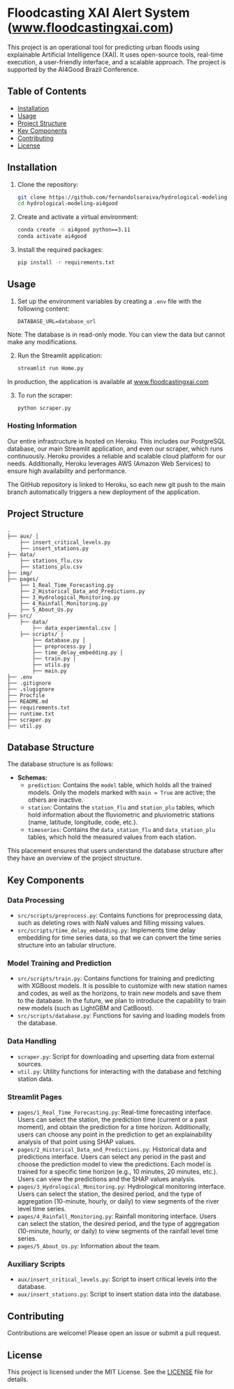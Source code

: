 # Floodcasting XAI Alert System (www.floodcastingxai.com)

This project is an operational tool for predicting urban floods using explainable Artificial Intelligence (XAI). It uses open-source tools, real-time execution, a user-friendly interface, and a scalable approach. The project is supported by the AI4Good Brazil Conference.

## Table of Contents

- [Installation](#installation)
- [Usage](#usage)
- [Project Structure](#project-structure)
- [Key Components](#key-components)
- [Contributing](#contributing)
- [License](#license)

## Installation

1. Clone the repository:
    ```sh
    git clone https://github.com/fernandolsaraiva/hydrological-modeling-ai4good.git
    cd hydrological-modeling-ai4good
    ```

2. Create and activate a virtual environment:
    ```sh
    conda create -n ai4good python==3.11
    conda activate ai4good
    ```

3. Install the required packages:
    ```sh
    pip install -r requirements.txt
    ```

## Usage

1. Set up the environment variables by creating a `.env` file with the following content:
    ```env
    DATABASE_URL=database_url
    ```

Note: The database is in read-only mode. You can view the data but cannot make any modifications.

2. Run the Streamlit application:
    ```sh
    streamlit run Home.py
    ```

In production, the application is available at www.floodcastingxai.com


3. To run the scraper:
    ```sh
    python scraper.py
    ```

### Hosting Information

Our entire infrastructure is hosted on Heroku. This includes our PostgreSQL database, our main Streamlit application, and even our scraper, which runs continuously. Heroku provides a reliable and scalable cloud platform for our needs. Additionally, Heroku leverages AWS (Amazon Web Services) to ensure high availability and performance.

The GitHub repository is linked to Heroku, so each new git push to the main branch automatically triggers a new deployment of the application.

## Project Structure
```
. 
├── aux/ │ 
    ├── insert_critical_levels.py 
    ├── insert_stations.py 
├── data/ 
    ├── stations_flu.csv 
    ├── stations_plu.csv 
├── img/ 
├── pages/ 
    ├── 1_Real_Time_Forecasting.py 
    ├── 2_Historical_Data_and_Predictions.py 
    ├── 3_Hydrological_Monitoring.py
    ├── 4_Rainfall_Monitoring.py 
    ├── 5_About_Us.py 
├── src/ 
    ├── data/ 
        ├── data_experimental.csv │ 
    ├── scripts/ │ 
        ├── database.py │ 
        ├── preprocess.py │ 
        ├── time_delay_embedding.py │ 
        ├── train.py │ 
        ├── utils.py 
        ├── main.py 
├── .env 
├── .gitignore 
├── .slugignore 
├── Procfile 
├── README.md 
├── requirements.txt 
├── runtime.txt 
├── scraper.py 
├── util.py
```


## Database Structure

The database structure is as follows:

- **Schemas:**
  - `prediction`: Contains the `model` table, which holds all the trained models. Only the models marked with `main = True` are active; the others are inactive.
  - `station`: Contains the `station_flu` and `station_plu` tables, which hold information about the fluviometric and pluviometric stations (name, latitude, longitude, code, etc.).
  - `timeseries`: Contains the `data_station_flu` and `data_station_plu` tables, which hold the measured values from each station.

This placement ensures that users understand the database structure after they have an overview of the project structure.

## Key Components

### Data Processing

- `src/scripts/preprocess.py`: Contains functions for preprocessing data, such as deleting rows with NaN values and filling missing values.
- `src/scripts/time_delay_embedding.py`: Implements time delay embedding for time series data, so that we can convert the time series structure into an tabular structure.

### Model Training and Prediction

- `src/scripts/train.py`: Contains functions for training and predicting with XGBoost models. It is possible to customize with new station names and codes, as well as the horizons, to train new models and save them to the database. In the future, we plan to introduce the capability to train new models (such as LightGBM and CatBoost).
- `src/scripts/database.py`: Functions for saving and loading models from the database.

### Data Handling

- `scraper.py`: Script for downloading and upserting data from external sources.
- `util.py`: Utility functions for interacting with the database and fetching station data.

### Streamlit Pages

- `pages/1_Real_Time_Forecasting.py`: Real-time forecasting interface. Users can select the station, the prediction time (current or a past moment), and obtain the prediction for a time horizon. Additionally, users can choose any point in the prediction to get an explainability analysis of that point using SHAP values.
- `pages/2_Historical_Data_and_Predictions.py`: Historical data and predictions interface. Users can select any period in the past and choose the prediction model to view the predictions. Each model is trained for a specific time horizon (e.g., 10 minutes, 20 minutes, etc.). Users can view the predictions and the SHAP values analysis.
- `pages/3_Hydrological_Monitoring.py`: Hydrological monitoring interface. Users can select the station, the desired period, and the type of aggregation (10-minute, hourly, or daily) to view segments of the river level time series.
- `pages/4_Rainfall_Monitoring.py`: Rainfall monitoring interface. Users can select the station, the desired period, and the type of aggregation (10-minute, hourly, or daily) to view segments of the rainfall level time series.
- `pages/5_About_Us.py`: Information about the team.

### Auxiliary Scripts

- `aux/insert_critical_levels.py`: Script to insert critical levels into the database.
- `aux/insert_stations.py`: Script to insert station data into the database.

## Contributing

Contributions are welcome! Please open an issue or submit a pull request.

## License

This project is licensed under the MIT License. See the [LICENSE](LICENSE) file for details.